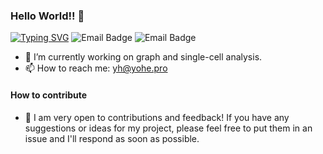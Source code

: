 ### Hello World!! 👋
<a href="https://git.io/typing-svg"><img src="https://readme-typing-svg.herokuapp.com?font=Fira+Code&pause=1000&multiline=true&width=435&lines=Hello+World%EF%BC%81" alt="Typing SVG" /></a>
![Email Badge](https://img.shields.io/badge/yh@yohe.pro-red?style=flat&logo=maildotru&logoColor=blue&label=email&labelColor=gray)
![Email Badge](https://img.shields.io/badge/Wangjvyuan2001%40outlook.com-blue?style=flat&logo=maildotru&logoColor=blue&label=email&labelColor=gray)

- 🔭 I’m currently working on graph and single-cell analysis.
- 📫 How to reach me: [yh@yohe.pro](mailto:yh@yohe.pro)
#### How to contribute
- 🤝 I am very open to contributions and feedback! If you have any suggestions or ideas for my project, please feel free to put them in an issue and I'll respond as soon as possible.

